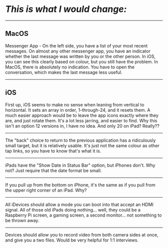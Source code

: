 

# _This is what I would change:_

---

## MacOS

Messenger App - On the left side, you have a list of your most recent messages. On almost any other messenger app, you have an indicator whether the last message was written by you or the other person. In iOS, you can see this clearly based on colour, but you still have the problem. In MacOS, there is absolutely no indication. You have to open the conversation, which makes the last message less useful.

---

## iOS


First up, iOS seems to make no sense when leaning from vertical to horizontal. It sets an array in order, 1-through-24, and it resets them. A much easier approach would be to leave the app icons exactly where they are, and just rotate them. It's a lot less jarring, and easier to find. Why this isn't an option 12 versions in, I have no idea. And only 20 on iPad? Really??

---

The "back" choice to return to the previous application has a ridiculously small target, but it is relatively usable. It's just not the same colour as other tap links, so you have to know that's what it is.

---

iPads have the "Show Date in Status Bar" option, but iPhones don't. Why not? Just require that the date format be small.

---

If you pull up from the bottom on iPhone, it's the same as if you pull from the upper right corner of an iPad. Why?

---

All iDevices should allow a mode you can boot into that accept an HDMI signal. All of those old iPads doing nothing... well, they could be a Raspberry Pi screen, a gaming screen, a second monitor... not something to be thrown away.

---

Devices should allow you to record video from both camera sides at once, and give you a two files. Would be very helpful for 1:1 interviews.